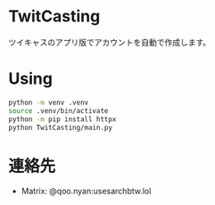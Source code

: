 # TwitCasting
ツイキャスのアプリ版でアカウントを自動で作成します。
# Using
```bash
python -m venv .venv
source .venv/bin/activate
python -m pip install httpx
python TwitCasting/main.py
```
# 連絡先
- Matrix: @qoo.nyan:usesarchbtw.lol
